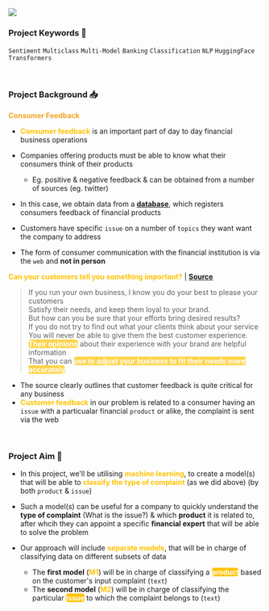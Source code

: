
![](https://i.imgur.com/bj5ibCe.png)

### Project Keywords 📒

`Sentiment` `Multiclass` `Multi-Model` `Banking` `Classification` `NLP` `HuggingFace` `Transformers` 

<br>

### Project Background 📥

<b><span style='color:#F1A424'>Consumer Feedback</span></b>
- **<span style='color:#FFC300'>Consumer feedback</span>** is an important part of day to day financial business operations
- Companies offering products must be able to know what their consumers think of their products

    - Eg. positive & negative feedback & can be obtained from a number of sources (eg. twitter)
- In this case, we obtain data from a **[database](https://www.consumerfinance.gov/data-research/consumer-complaints/)**, which registers consumers feedback of financial products
- Customers have specific `issue` on a number of `topics` they want want the company to address 
- The form of consumer communication with the financial institution is via the `web` and **not in person**


**<span style='color:#FFC300'>Can your customers tell you something important?</span>** | **[Source](https://www.startquestion.com/blog/7-reasons-why-customer-feedback-is-important-to-your-business/)**

> If you run your own business, I know you do your best to please your customers <br>
> Satisfy their needs, and keep them loyal to your brand.  <br>
> But how can you be sure that your efforts bring desired results?  <br>
> If you do not try to find out what your clients think about your service <br>
> You will never be able to give them the best customer experience. <br>
> **<mark style="background-color:#FFC300;color:white;border-radius:5px;opacity:0.7">Their opinions</mark>** about their experience with your brand are helpful information<br> 
> That you can **<mark style="background-color:#FFC300;color:white;border-radius:5px;opacity:0.7">use to adjust your business to fit their needs more accurately</mark>**

- The source clearly outlines that customer feedback is quite critical for any business
- **<span style='color:#FFC300'>Customer feedback</span>** in our problem is related to a consumer having an `issue` with a particualar financial `product` or alike, the complaint is sent via the web

<br>

### Project Aim 🎯 

- In this project, we'll be utilising **<span style='color:#FFC300'>machine learning</span>**, to create a model(s) that will be able to **<span style='color:#FFC300'>classify the type of complaint</mark>** (as we did above) (by both `product` & `issue`)
- Such a model(s) can be useful for a company to quickly understand the **type of complaint** (What is the issue?) & which **product** it is related to, after whcih they can appoint a specific **financial expert** that will be able to solve the problem 
- Our approach will include **<span style='color:#FFC300'>separate models</span>**, that will be in charge of classifying data on different subsets of data

  - The **first model** (**<span style='color:#FFC300'>M1</span>**) will be in charge of classifying a  **<mark style="background-color:#FFC300;color:white;border-radius:5px;opacity:1.0">product</mark>** based on the customer's input complaint (`text`)
  - The **second model** (**<span style='color:#FFC300'>M2</span>**) will be in charge of classifying the particular **<mark style="background-color:#FFC300;color:white;border-radius:5px;opacity:1.0">issue</mark>** to which the complaint belongs to (`text`)
